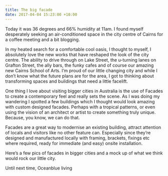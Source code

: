 ```yaml
---
title: The big facade
date: 2017-04-04 15:23:00 +10:00
---
```


Today it was 36 degrees and 66% humidity at 11am. I found myself desperately seeking an air-conditioned space in the city centre of Cairns for a coffee meeting and a bit blogging. 

In my heated search for a comfortable cool oasis, I thought to myself, I absolutely love the new works that have reshaped the look of the city centre. The ability to drive through on Lake Street, the u-turning lanes on Grafton Street, the ally bars, the funky cafes and of course our amazing new Cairns School of Arts. I’m proud of our little changing city and while I don’t know what the future plans are for the area, I got to thinking about transforming spaces and buildings that need a little facelift.

One thing I love about visiting bigger cities in Australia is the use of Facades to create a contemporary feel and really sets the scene. As I was doing my wandering I spotted a few buildings which I thought would look amazing with custom designed facades. Perhaps with a tropical patterns, or even using the vision of an architect or artist to create something truly unique. Because, you know, we can do that. 

Facades are a great way to modernise an existing building, attract attention of locals and visitors like no other feature can. Especially since they’re designed and manufactured locally with framing, brackets, fixings etc where required, ready for immediate (and easy) onsite installation. 

Here’s a few pics of facades in bigger cities and a mock up of what we think would rock our little city. 



Until next time,
Oceanblue living
